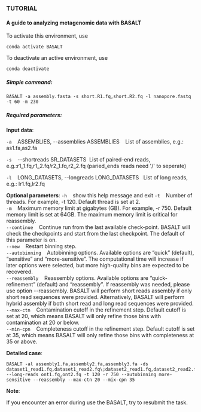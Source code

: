 ### TUTORIAL
#### A guide to analyzing metagenomic data with BASALT
To activate this environment, use  
```
conda activate BASALT
```
To deactivate an active environment, use  
```
conda deactivate  
```
##### Simple command:
```
BASALT -a assembly.fasta -s short.R1.fq,short.R2.fq -l nanopore.fastq -t 60 -m 230
```

##### Required parameters:
**Input data**:

`-a` &nbsp;&nbsp; ASSEMBLIES, --assemblies ASSEMBLIES &nbsp;&nbsp; List of assemblies, e.g.: as1.fa,as2.fa

`-s` &nbsp;&nbsp; --shortreads SR_DATASETS&nbsp;&nbsp;List of paired-end reads, e.g.:r1_1.fq,r1_2.fq/r2_1.fq,r2_2.fq (paried_ends reads need '/' to seperate)

`-l` &nbsp;&nbsp; LONG_DATASETS, --longreads LONG_DATASETS&nbsp;&nbsp; List of long reads, e.g.: lr1.fq,lr2.fq

**Optional parameters**: 
`-h` &nbsp;&nbsp; show this help message and exit
`-t` &nbsp;&nbsp; Number of threads. For example, -t 120. Default thread is set at 2.  
`-m` &nbsp;&nbsp; Maximum memory limit at gigabytes (GB). For example, -r 750. Default memory limit is set at 64GB. The maximum memory limit is critical for reassembly.  
`--continue` &nbsp;&nbsp; Continue run from the last available check-point. BASALT will check the checkpoints and start from the last checkpoint. The default of this parameter is on.  
`--new` &nbsp;&nbsp; Restart binning step.  
`--autobinning` &nbsp;&nbsp; Autobinning options. Available options are “quick” (default), “sensitive” and “more-sensitive”. The computational time will increase if later options were selected, but more high-quality bins are expected to be recovered.  
`--reassembly` &nbsp;&nbsp; Reassembly options. Available options are “quick-refinement” (default) and “reassembly”. If reassembly was needed, please use option --reassembly. BASALT will perform short reads assembly if only short read sequences were provided. Alternatively, BASALT will perform hybrid assembly if both short read and long read sequences were provided.  
`--max-ctn` &nbsp;&nbsp; Contamination cutoff in the refinement step. Default cutoff is set at 20, which means BASALT will only refine those bins with contamination at 20 or below.  
`--min-cpn` &nbsp;&nbsp; Completeness cutoff in the refinement step. Default cutoff is set at 35, which means BASALT will only refine those bins with completeness at 35 or above.  

**Detailed case**:
```
BASALT -al assembly1.fa,assembly2.fa,assembly3.fa -ds dataset1_read1.fq,dataset1_read2.fq\;dataset2_read1.fq,dataset2_read2.fq --long-reads ont1.fq,ont2.fq -t 120 -r 750 --autobinning more-sensitive --reassembly --max-ctn 20 --mix-cpn 35
```

**Note**:

If you encounter an error during use the BASALT, try to resubmit the task.
